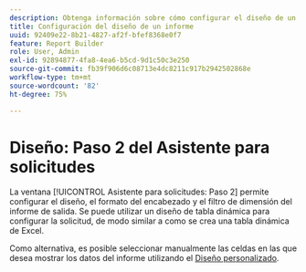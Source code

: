 ```yaml
---
description: Obtenga información sobre cómo configurar el diseño de un informe, el formato de encabezado y el filtrado de dimensiones para la salida.
title: Configuración del diseño de un informe
uuid: 92409e22-8b21-4827-af2f-bfef8368e0f7
feature: Report Builder
role: User, Admin
exl-id: 92894877-4fa8-4ea6-b5cd-9d1c50c3e250
source-git-commit: fb39f906d6c08713e4dc8211c917b2942502868e
workflow-type: tm+mt
source-wordcount: '82'
ht-degree: 75%

---
```


# Diseño: Paso 2 del Asistente para solicitudes

La ventana [!UICONTROL Asistente para solicitudes: Paso 2] permite configurar el diseño, el formato del encabezado y el filtro de dimensión del informe de salida. Se puede utilizar un diseño de tabla dinámica para configurar la solicitud, de modo similar a como se crea una tabla dinámica de Excel.

Como alternativa, es posible seleccionar manualmente las celdas en las que desea mostrar los datos del informe utilizando el [Diseño personalizado](/help/analyze/report-builder/layout/configure-the-custom-layout.md).
